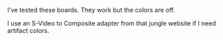 I've tested these boards. They work but the colors are off.

I use an S-Video to Composite adapter from that jungle website if I need artifact colors.
